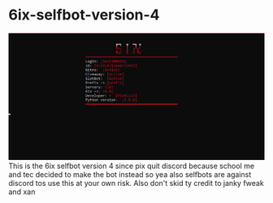 # 6ix-selfbot-version-4
 ![Screenshot](image.png)
This is the 6ix selfbot version 4 since pix quit discord because school me and tec decided to make the bot instead so yea also selfbots are against discord tos use this at your own risk.
Also don't skid ty
credit to janky fweak and xan


